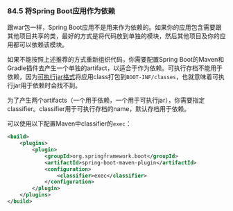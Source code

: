 ### 84.5 将Spring Boot应用作为依赖

跟war包一样，Spring Boot应用不是用来作为依赖的。如果你的应用包含需要跟其他项目共享的类，最好的方式是将代码放到单独的模块，然后其他项目及你的应用都可以依赖该模块。

如果不能按照上述推荐的方式重新组织代码，你需要配置Spring Boot的Maven和Gradle插件去产生一个单独的artifact，以适合于作为依赖。可执行存档不能用于依赖，因为[可执行jar格式](https://docs.spring.io/spring-boot/docs/2.0.0.M5/reference/htmlsingle/#executable-jar-jar-file-structure)将应用class打包到`BOOT-INF/classes`，也就意味着可执行jar用于依赖时会找不到。

为了产生两个artifacts（一个用于依赖，一个用于可执行jar），你需要指定classifier。classifier用于可执行存档的name，默认存档用于依赖。

可以使用以下配置Maven中classifier的`exec`：
```xml
<build>
    <plugins>
        <plugin>
            <groupId>org.springframework.boot</groupId>
            <artifactId>spring-boot-maven-plugin</artifactId>
            <configuration>
                <classifier>exec</classifier>
            </configuration>
        </plugin>
    </plugins>
</build>
```
